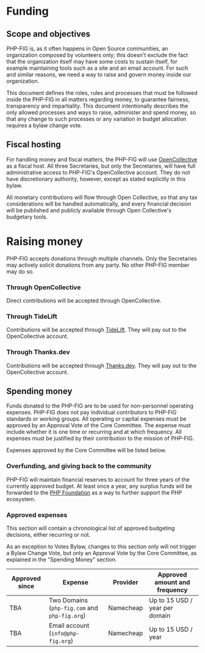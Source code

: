 # Funding

## Scope and objectives

PHP-FIG is, as it often happens in Open Source communities, an organization composed by volunteers only; this doesn't exclude the fact that the organization itself may have some costs to sustain itself, for example maintaining tools such as a site and an email account. For such and similar reasons, we need a way to raise and govern money inside our organization.

This document defines the roles, rules and processes that must be followed inside the PHP-FIG in all matters regarding money, to guarantee fairness, transparency and impartiality. This document intentionally describes the only allowed processes and ways to raise, administer and spend money, so that any change to such processes or any variation in budget allocation requires a bylaw change vote. 

## Fiscal hosting

For handling money and fiscal matters, the PHP-FIG will use [OpenCollective](https://opencollective.com/) as a fiscal host.
All three Secretaries, but only the Secretaries, will have full administrative access to PHP-FIG's OpenCollective account.  They do not have discretionary authority, however, except as stated explicitly in this bylaw.

All monetary contributions will flow through Open Collective, so that any tax considerations will be handled automatically, and every financial decision will be published and publicly available through Open Collective's budgetary tools.

# Raising money

PHP-FIG accepts donations through multiple channels.  Only the Secretaries may actively solicit donations from any party.  No other PHP-FIG member may do so.

### Through OpenCollective

Direct contributions will be accepted through OpenCollective.

### Through TideLift

Contributions will be accepted through [TideLift](https://tidelift.com/).  They will pay out to the OpenCollective account.

### Through Thanks.dev

Contributions will be accepted through [Thanks.dev](https://thanks.dev).  They will pay out to the OpenCollective account.

## Spending money

Funds donated to the PHP-FIG are to be used for non-personnel operating expenses.  PHP-FIG does not pay individual contributors to PHP-FIG standards or working groups.
All operating or capital expenses must be approved by an Approval Vote of the Core Committee.  The expense must include whether it is one time or recurring and at which frequency.  All expenses must be justified by their contribution to the mission of PHP-FIG.

Expenses approved by the Core Committee will be listed below.

### Overfunding, and giving back to the community

PHP-FIG will maintain financial reserves to account for three years of the currently approved budget.
At least once a year, any surplus funds will be forwarded to the [PHP Foundation](https://opencollective.com/phpfoundation) as a way to further support the PHP ecosystem.

### Approved expenses

This section will contain a chronological list of approved budgeting decisions, either recurring or not.

As an exception to Votes Bylaw, changes to this section only will not trigger a Bylaw Change Vote, but only an Approval Vote by the Core Committee, as explained in the "Spending Money" section.

| Approved since | Expense                                       | Provider  | Approved amount and frequency  |
|----------------|-----------------------------------------------|-----------|--------------------------------|
| TBA            | Two Domains (`php-fig.com` and `php-fig.org`) | Namecheap | Up to 15 USD / year per domain |
| TBA            | Email account (`info@php-fig.org`)            | Namecheap | Up to 15 USD / year            |
